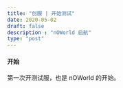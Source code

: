 ```yaml
---
title: "创服 | 开始测试"
date: 2020-05-02
draft: false
description : "nOWorld 启航"
type: "post"
---
```


#### 开始
第一次开测试服，也是 nOWorld 的开始。